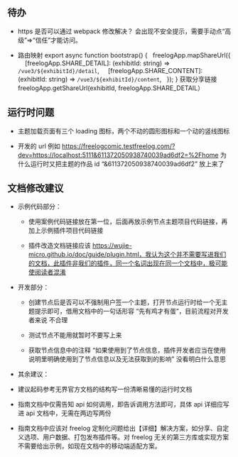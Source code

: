 ## 待办

- https 是否可以通过 webpack 修改解决？
  会出现不安全提示，需要手动点“高级”=>“信任”才能访问。

- 路由映射
  export async function bootstrap() {
    freelogApp.mapShareUrl({
      [freelogApp.SHARE_DETAIL]: (exhibitId: string) => `/vue3/${exhibitId}/detail`,
      [freelogApp.SHARE_CONTENT]: (exhibitId: string) => `/vue3/${exhibitId}/content`,
    });
  }
  获取分享链接
  freelogApp.getShareUrl(exhibitId, freelogApp.SHARE_DETAIL）

## 运行时问题

- 主题加载页面有三个 loading 图标，两个不动的圆形图标和一个动的竖线图标

- 开发的 url 例如 https://freelogcomic.testfreelog.com/?dev=https://localhost:5111&611372050938740039ad6df2=%2Fhome 为什么运行时又把主题的作品 id “&611372050938740039ad6df2” 放上来了

## 文档修改建议

- 示例代码部分：

  - 使用案例代码链接放在第一位，后面再放示例节点主题项目代码链接，再加上示例插件项目代码链接

  - 插件改造文档链接应该 https://wujie-micro.github.io/doc/guide/plugin.html，我认为这个并不需要写进我们的文档，此插件非我们的插件，同一个名词出现在同一个文档中，极可能使阅读者混淆

- 开发部分：

  - 创建节点后是否可以不强制用户签一个主题，打开节点运行时给一个无主题提示即可，借用文档中的一句话形容 “先有鸡才有蛋”，目前流程对开发者来说 不合理

  - 测试节点不能用就暂时不要写上来

  - 获取节点信息中的注释 “如果使用到了节点信息，插件开发者应当在使用说明里明确使用到了节点信息以及无法获取到的影响” 没看明白什么意思

- 其余建议：

- 建议起码参考无界官方文档的结构写一份清晰易懂的运行时文档

- 指南文档中仅需告知 api 如何调用，即告诉调用方法即可，具体 api 详细应写进 api 文档中，无需在两边写两份

- 指南文档中应该对 freelog 定制化问题给出【详细】解决方案，如分享、自定义选项、用户数据、打包发布插件等。对 freelog 无关的第三方库或实现方案不需要给出示例，如现在文档中的移动端适配方案。
